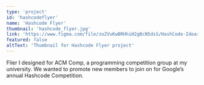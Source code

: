 ```yaml
---
type: 'project'
id: 'hashcodeflyer'
name: 'Hashcode Flyer'
thumbnail: 'hashcode_flyer.jpg'
link: 'https://www.figma.com/file/zoZVuKwBRHhiH2gBcN5dsS/HashCode-Ideas?node-id=14%3A135'
featured: false
altText: 'Thumbnail for Hashcode Flyer project'
---
```


Flier I designed for ACM Comp, a programming competition group at my university. We wanted to promote new members to join on for Google’s annual Hashcode Competition.
